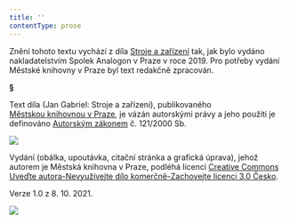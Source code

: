 ```yaml
---
title: ''
contentType: prose
---
```


Znění tohoto textu vychází z díla [Stroje a zařízení](https://search.mlp.cz/cz/titul/stroje-a-zarizeni/4498412/) tak, jak bylo vydáno nakladatelstvím Spolek Analogon v Praze v roce 2019. Pro potřeby vydání Městské knihovny v Praze byl text redakčně zpracován.

**§**

Text díla (Jan Gabriel: Stroje a zařízení), publikovaného [Městskou knihovnou v Praze](https://www.mlp.cz/cz/), je vázán autorskými právy a jeho použití je definováno [Autorským zákonem](https://www.mkcr.cz/predpisy-zakonu-709.html) č. 121/2000 Sb.

![](../Images/image001.jpg)

Vydání (obálka, upoutávka, citační stránka a grafická úprava), jehož autorem je Městská knihovna v Praze, podléhá licenci [Creative Commons Uveďte autora-Nevyužívejte dílo komerčně-Zachovejte licenci 3.0 Česko](https://creativecommons.org/licenses/by-nc-sa/3.0/cz/).

Verze 1.0 z 8. 10. 2021.

![](../Images/image002.jpg)

